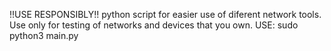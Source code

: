 !!USE RESPONSIBLY!!
python script for easier use of diferent network tools.
Use only for testing of networks and devices that you own.
USE:
  sudo python3 main.py

